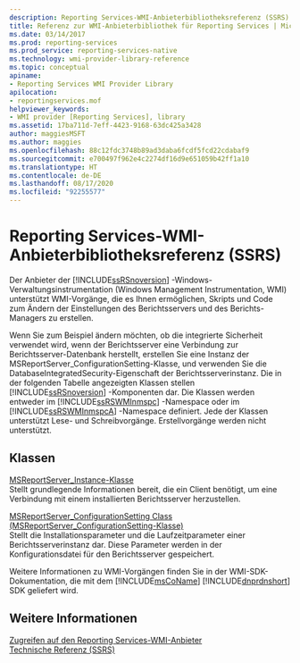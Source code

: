 ```yaml
---
description: Reporting Services-WMI-Anbieterbibliotheksreferenz (SSRS)
title: Referenz zur WMI-Anbieterbibliothek für Reporting Services | Microsoft-Dokumentation
ms.date: 03/14/2017
ms.prod: reporting-services
ms.prod_service: reporting-services-native
ms.technology: wmi-provider-library-reference
ms.topic: conceptual
apiname:
- Reporting Services WMI Provider Library
apilocation:
- reportingservices.mof
helpviewer_keywords:
- WMI provider [Reporting Services], library
ms.assetid: 17ba711d-7eff-4423-9168-63dc425a3428
author: maggiesMSFT
ms.author: maggies
ms.openlocfilehash: 88c12fdc3748b89ad3daba6fcdf5fcd22cdabaf9
ms.sourcegitcommit: e700497f962e4c2274df16d9e651059b42ff1a10
ms.translationtype: HT
ms.contentlocale: de-DE
ms.lasthandoff: 08/17/2020
ms.locfileid: "92255577"
---
```

# <a name="reporting-services-wmi-provider-library-reference-ssrs"></a>Reporting Services-WMI-Anbieterbibliotheksreferenz (SSRS)
  Der Anbieter der [!INCLUDE[ssRSnoversion](../../includes/ssrsnoversion-md.md)] -Windows-Verwaltungsinstrumentation (Windows Management Instrumentation, WMI) unterstützt WMI-Vorgänge, die es Ihnen ermöglichen, Skripts und Code zum Ändern der Einstellungen des Berichtsservers und des Berichts-Managers zu erstellen.  
  
 Wenn Sie zum Beispiel ändern möchten, ob die integrierte Sicherheit verwendet wird, wenn der Berichtsserver eine Verbindung zur Berichtsserver-Datenbank herstellt, erstellen Sie eine Instanz der MSReportServer_ConfigurationSetting-Klasse, und verwenden Sie die DatabaseIntegratedSecurity-Eigenschaft der Berichtsserverinstanz. Die in der folgenden Tabelle angezeigten Klassen stellen [!INCLUDE[ssRSnoversion](../../includes/ssrsnoversion-md.md)] -Komponenten dar. Die Klassen werden entweder im [!INCLUDE[ssRSWMInmspc](../../includes/ssrswminmspc-md.md)] -Namespace oder im [!INCLUDE[ssRSWMInmspcA](../../includes/ssrswminmspca-md.md)] -Namespace definiert. Jede der Klassen unterstützt Lese- und Schreibvorgänge. Erstellvorgänge werden nicht unterstützt.  
  
## <a name="classes"></a>Klassen  
 [MSReportServer_Instance-Klasse](../../reporting-services/wmi-provider-library-reference/msreportserver-instance-class.md)  
 Stellt grundlegende Informationen bereit, die ein Client benötigt, um eine Verbindung mit einem installierten Berichtsserver herzustellen.  
  
 [MSReportServer_ConfigurationSetting Class (MSReportServer_ConfigurationSetting-Klasse)](../../reporting-services/wmi-provider-library-reference/msreportserver-configurationsetting-class.md)  
 Stellt die Installationsparameter und die Laufzeitparameter einer Berichtsserverinstanz dar. Diese Parameter werden in der Konfigurationsdatei für den Berichtsserver gespeichert.  
  
 Weitere Informationen zu WMI-Vorgängen finden Sie in der WMI-SDK-Dokumentation, die mit dem [!INCLUDE[msCoName](../../includes/msconame-md.md)] [!INCLUDE[dnprdnshort](../../includes/dnprdnshort-md.md)] SDK geliefert wird.  
  
## <a name="see-also"></a>Weitere Informationen  
 [Zugreifen auf den Reporting Services-WMI-Anbieter](../../reporting-services/tools/access-the-reporting-services-wmi-provider.md)   
 [Technische Referenz (SSRS)](../../reporting-services/technical-reference-ssrs.md)  
  
  
